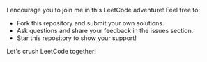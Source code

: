 I encourage you to join me in this LeetCode adventure! Feel free to:

* Fork this repository and submit your own solutions.
* Ask questions and share your feedback in the issues section.
* Star this repository to show your support!

Let's crush LeetCode together! 
